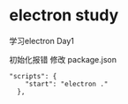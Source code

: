 # electron study


学习electron Day1

初始化报错 修改 package.json


```
"scripts": {
    "start": "electron ."
  },
```
